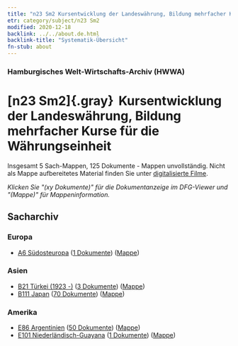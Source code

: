 ```yaml
---
title: "n23 Sm2 Kursentwicklung der Landeswährung, Bildung mehrfacher Kurse für die Währungseinheit"
etr: category/subject/n23 Sm2
modified: 2020-12-18
backlink: ../../about.de.html
backlink-title: "Systematik-Übersicht"
fn-stub: about
---
```


### Hamburgisches Welt-Wirtschafts-Archiv (HWWA)
# [n23 Sm2]{.gray}&#8201; Kursentwicklung der Landeswährung, Bildung mehrfacher Kurse für die Währungseinheit&#160; 




Insgesamt 5 Sach-Mappen, 125 Dokumente - Mappen unvollständig.
Nicht als Mappe aufbereitetes Material finden Sie unter [digitalisierte Filme](/film/h1_sh).

_Klicken Sie "(xy Dokumente)" für die Dokumentanzeige im DFG-Viewer und "(Mappe)" für Mappeninformation._

## Sacharchiv




### Europa

- [A6 Südosteuropa](../../../geo/about.de.html#A6) (<a href="https://dfg-viewer.de/show/?tx_dlf[id]=https://pm20.zbw.eu/mets/sh/1409xx/140900/1453xx/145308/public.mets.de.xml" target="_blank">1 Dokumente</a>) ([Mappe](http://purl.org/pressemappe20/folder/sh/140900,145308))

### Asien

- [B21 Türkei (1923 -)](../../../geo/about.de.html#B21) (<a href="https://dfg-viewer.de/show/?tx_dlf[id]=https://pm20.zbw.eu/mets/sh/1411xx/141111/1453xx/145308/public.mets.de.xml" target="_blank">3 Dokumente</a>) ([Mappe](http://purl.org/pressemappe20/folder/sh/141111,145308))
- [B111 Japan](../../../geo/about.de.html#B111) (<a href="https://dfg-viewer.de/show/?tx_dlf[id]=https://pm20.zbw.eu/mets/sh/1412xx/141272/1453xx/145308/public.mets.de.xml" target="_blank">70 Dokumente</a>) ([Mappe](http://purl.org/pressemappe20/folder/sh/141272,145308))

### Amerika

- [E86 Argentinien](../../../geo/about.de.html#E86) (<a href="https://dfg-viewer.de/show/?tx_dlf[id]=https://pm20.zbw.eu/mets/sh/1416xx/141692/1453xx/145308/public.mets.de.xml" target="_blank">50 Dokumente</a>) ([Mappe](http://purl.org/pressemappe20/folder/sh/141692,145308))
- [E101 Niederländisch-Guayana](../../../geo/about.de.html#E101) (<a href="https://dfg-viewer.de/show/?tx_dlf[id]=https://pm20.zbw.eu/mets/sh/1416xx/141699/1453xx/145308/public.mets.de.xml" target="_blank">1 Dokumente</a>) ([Mappe](http://purl.org/pressemappe20/folder/sh/141699,145308))


